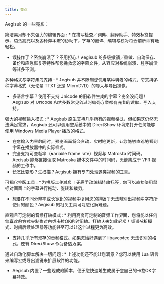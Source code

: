 ```yaml
---
title: 亮点
---
```


Aegisub 的一些亮点：

简洁易用却不失强大的编辑界面
: * 在拼写检查／词典、翻译助手、特效标签提示、语法高亮以及各种脚本宏的协助下，字幕的翻译、编辑与校对将会前所未有地轻松。
  * 误操作了？系统崩溃了？不用担心！Aegisub 的多级撤销／重做、自动保存、备份和应急恢复等特性帮您挽救您的字幕文件，从容应对系统崩溃、程序崩溃等诸多不测。

多种格式与字符集的支持
: * Aegisub 并不限制您使用某种特定的格式，它支持多种字幕格式（无论是 TTXT 还是 MicroDVD）的导入与导出操作。
  * 多语言字幕？使用不支持 Unicode 的旧软件生成的字幕？完全没问题！Aegisub 对 Unicode 和大多数常见的过时编码方案都有完备的读取、写入支持。

强大的视频输入模式
: * Aegisub 原生支持几乎所有的视频格式，但如果这仍然无法满足需求，Aegisub 还可以调用您系统中的 DirectShow 环境来打开任何能够使用 Windows Media Player 播放的格式。
  * 在您输入内容的同时，预览画面将会自动、实时地更新，让您能够直观地看到字幕在播放器中的实际样式。
  * 完全支持可变帧率（**v**ariable **f**rame **r**ate）视频与 Matroska 时间码。Aegisub 能够直接读取 Matroska 媒体文件中的时间码，无缝集成于 VFR 视频的工作中。
  * 长宽比变形？过扫描？Aegisub 拥有专门处理这类视频的工具。

可视化排版工具
: * 为排版工作减负！无需手动编辑特效标签，您可以直接使用鼠标对画面上的字幕进行拖动、旋转和裁剪。
  * 想要在不同分辨率或长宽比的视频中复用您的排版？无法辨别出视频中字符所使用的颜色？Aegisub 的相关工具可为您化解难题。

直观且可定制的音频打轴模式
: * 利用高度可定制的音频工作界面，您将能以任何您喜欢的方式来制作对白或卡拉OK的时间轴。打轴从未如此轻松！频谱分析模式、时间后续处理器等功能甚至可以让这个过程更为高效。
  * 支持几乎所有现存的音频格式。如果您恰好遇到了 libavcodec 无法识别的格式，还有 DirectShow 作为备选方案。

通过自动化脚本解决一切问题
: * 上述功能还不能让您满意？您可以使用 Lua 语言来编写宏或导出滤镜来扩展软件的功能。
  * Aegisub 内置了一些现成的脚本，便于您快速地生成属于您自己的卡拉OK字幕特效。
